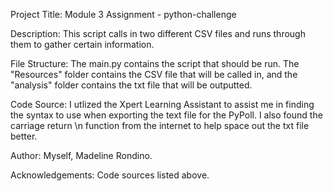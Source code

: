 Project Title: Module 3 Assignment - python-challenge

Description: This script calls in two different CSV files and runs through them to gather certain information.

File Structure: The main.py contains the script that should be run. The "Resources" folder contains the CSV file that will be called in, and the "analysis" folder contains the txt file that will be outputted.

Code Source: I utlized the Xpert Learning Assistant to assist me in finding the syntax to use when exporting the text file for the PyPoll. I also found the carriage return \n function from the internet to help space out the txt file better. 

Author: Myself, Madeline Rondino.

Acknowledgements: Code sources listed above.
